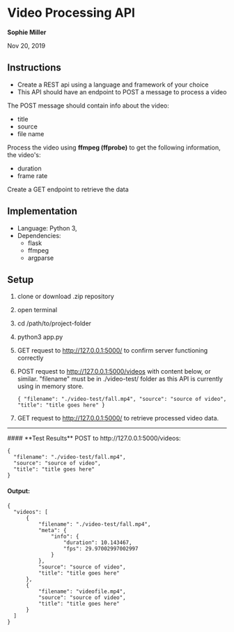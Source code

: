 # Video Processing API 
**Sophie Miller**

Nov 20, 2019

## Instructions
- Create a REST api using a language and framework of your choice
- This API should have an endpoint to POST a message to process a video

The POST message should contain info about the video:
-   title
-   source
-   file name

Process the video using **ffmpeg (ffprobe)** to get the following information, the video's:
-   duration  
-   frame rate

Create a GET endpoint to retrieve the data


## Implementation
- Language: Python 3,
- Dependencies:
  - flask
  - ffmpeg
  - argparse

## Setup
1. clone or download .zip repository 
2. open terminal
3. cd /path/to/project-folder
4. python3 app.py
5. GET request to http://127.0.0.1:5000/ to confirm server functioning correctly
6. POST request to http://127.0.0.1:5000/videos with content below, or similar. 
   "filename" must be in ./video-test/ folder as this API is currently using in memory store.

      `{
        "filename": "./video-test/fall.mp4",
        "source": "source of video",
        "title": "title goes here"
      }`

7. GET request to http://127.0.0.1:5000/ to retrieve processed video data. 



  <hr/>
  #### **Test Results**
  POST to http://127.0.0.1:5000/videos:

    {
      "filename": "./video-test/fall.mp4",
      "source": "source of video",
      "title": "title goes here"
    }

  #### Output:

    {
      "videos": [
          {
              "filename": "./video-test/fall.mp4",
              "meta": {
                  "info": {
                      "duration": 10.143467,
                      "fps": 29.97002997002997
                  }
              },
              "source": "source of video",
              "title": "title goes here"
          },
          {
              "filename": "videofile.mp4",
              "source": "source of video",
              "title": "title goes here"
          }
      ]
    }
